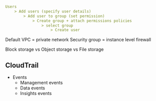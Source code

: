 
```yaml
Users 
    > Add users (specify user details) 
        > Add user to group (set permission) 
            > Create group + attach permissions policies 
                > select group 
                    > Create user
```

Default VPC = private network
Security group = instance level firewall 


Block storage vs Object storage vs File storage

## CloudTrail
- Events
  - Management events
  - Data events
  - Insights events
 
